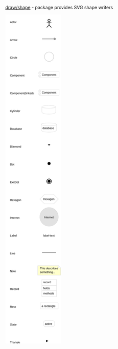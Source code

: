 [draw/shape](https://godoc.org/github.com/gregoryv/draw/shape) - package provides SVG shape writers

<img src="allshapes.svg" />
